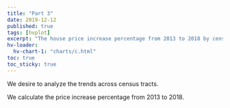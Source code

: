```yaml
---
title: "Part 3"
date: 2019-12-12
published: true
tags: [hvplot]
excerpt: "The house price increase percentage from 2013 to 2018 by census tracts."
hv-loader:
  hv-chart-1: "charts/c.html"
toc: true
toc_sticky: true
---
```

We desire to analyze the trends across census tracts.

We calculate the price increase percentage from 2013 to 2018.

<div id="hv-chart-1"></div>
